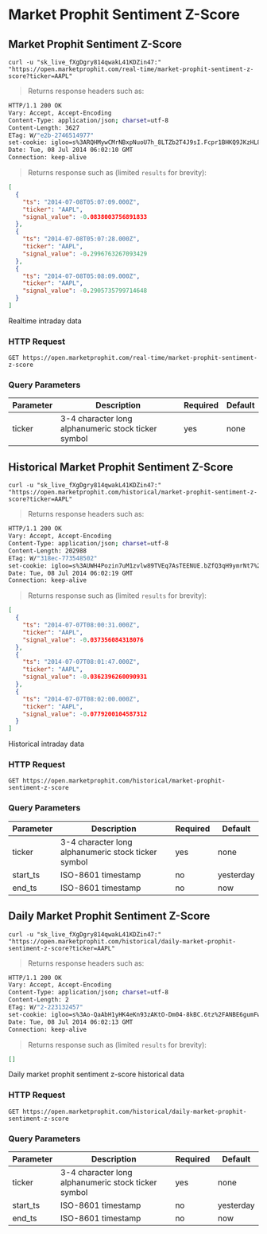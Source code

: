 
# Market Prophit Sentiment Z-Score


## Market Prophit Sentiment Z-Score

```shell
curl -u "sk_live_fXgDgry814qwakL41KDZin47:" "https://open.marketprophit.com/real-time/market-prophit-sentiment-z-score?ticker=AAPL"
```

> Returns response headers such as:

```bash
HTTP/1.1 200 OK
Vary: Accept, Accept-Encoding
Content-Type: application/json; charset=utf-8
Content-Length: 3627
ETag: W/"e2b-2746514977"
set-cookie: igloo=s%3ARQHMywCMrNBxpNuoU7h_8LTZb2T4J9sI.Fcpr1BHKQ9JKzHL887x6HCcLF0ib7oLQop4EWFHFsXc; Path=/; Expires=Wed, 09 Jul 2014 06:02:07 GMT; HttpOnly
Date: Tue, 08 Jul 2014 06:02:10 GMT
Connection: keep-alive


```

> Returns response such as (limited `results` for brevity):

```json
[
  {
    "ts": "2014-07-08T05:07:09.000Z",
    "ticker": "AAPL",
    "signal_value": -0.0838003756891833
  },
  {
    "ts": "2014-07-08T05:07:28.000Z",
    "ticker": "AAPL",
    "signal_value": -0.2996763267093429
  },
  {
    "ts": "2014-07-08T05:08:09.000Z",
    "ticker": "AAPL",
    "signal_value": -0.2905735799714648
  }
]
```

Realtime intraday data

### HTTP Request

`GET https://open.marketprophit.com/real-time/market-prophit-sentiment-z-score`

### Query Parameters

Parameter | Description | Required | Default
--------- | ----------- | -------- | -------
ticker | 3-4 character long alphanumeric stock ticker symbol | yes | none



## Historical Market Prophit Sentiment Z-Score

```shell
curl -u "sk_live_fXgDgry814qwakL41KDZin47:" "https://open.marketprophit.com/historical/market-prophit-sentiment-z-score?ticker=AAPL"
```

> Returns response headers such as:

```bash
HTTP/1.1 200 OK
Vary: Accept, Accept-Encoding
Content-Type: application/json; charset=utf-8
Content-Length: 202988
ETag: W/"318ec-773548502"
set-cookie: igloo=s%3AUWH4Pozin7uM1zvlw89TVEq7AsTEENUE.bZfQ3qH9ymrNt7%2Bjksp3T6DyOYhmwto4a7qlx2V74Pw; Path=/; Expires=Wed, 09 Jul 2014 06:02:07 GMT; HttpOnly
Date: Tue, 08 Jul 2014 06:02:19 GMT
Connection: keep-alive


```

> Returns response such as (limited `results` for brevity):

```json
[
  {
    "ts": "2014-07-07T08:00:31.000Z",
    "ticker": "AAPL",
    "signal_value": -0.037356084318076
  },
  {
    "ts": "2014-07-07T08:01:47.000Z",
    "ticker": "AAPL",
    "signal_value": -0.0362396260090931
  },
  {
    "ts": "2014-07-07T08:02:00.000Z",
    "ticker": "AAPL",
    "signal_value": -0.0779200104587312
  }
]
```

Historical intraday data

### HTTP Request

`GET https://open.marketprophit.com/historical/market-prophit-sentiment-z-score`

### Query Parameters

Parameter | Description | Required | Default
--------- | ----------- | -------- | -------
ticker | 3-4 character long alphanumeric stock ticker symbol | yes | none
start_ts | ISO-8601 timestamp | no | yesterday
end_ts | ISO-8601 timestamp | no | now


## Daily Market Prophit Sentiment Z-Score

```shell
curl -u "sk_live_fXgDgry814qwakL41KDZin47:" "https://open.marketprophit.com/historical/daily-market-prophit-sentiment-z-score?ticker=AAPL"
```

> Returns response headers such as:

```bash
HTTP/1.1 200 OK
Vary: Accept, Accept-Encoding
Content-Type: application/json; charset=utf-8
Content-Length: 2
ETag: W/"2-223132457"
set-cookie: igloo=s%3Ao-QaAbH1yHK4eKn93zAKtO-Dm04-8kBC.6tz%2FANBE6gumFweIX4RGvNfAAiRSERRAj3RhO5ZRIag; Path=/; Expires=Wed, 09 Jul 2014 06:02:07 GMT; HttpOnly
Date: Tue, 08 Jul 2014 06:02:13 GMT
Connection: keep-alive


```

> Returns response such as (limited `results` for brevity):

```json
[]
```

Daily market prophit sentiment z-score historical data

### HTTP Request

`GET https://open.marketprophit.com/historical/daily-market-prophit-sentiment-z-score`

### Query Parameters

Parameter | Description | Required | Default
--------- | ----------- | -------- | -------
ticker | 3-4 character long alphanumeric stock ticker symbol | yes | none
start_ts | ISO-8601 timestamp | no | yesterday
end_ts | ISO-8601 timestamp | no | now
